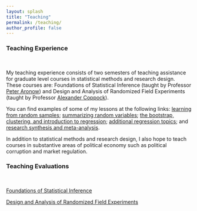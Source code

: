 ```yaml
---
layout: splash
title: "Teaching"
permalink: /teaching/
author_profile: false
---
```


### Teaching Experience

<br>

My teaching experience consists of two semesters of teaching assistance for graduate level courses in statistical methods and research design. These courses are: Foundations of Statistical Inference (taught by Professor [Peter Aronow](https://peteraronow.github.io)) and Design and Analysis of Randomized Field Experiments (taught by Professor [Alexander Coppock](https://alexandercoppock.com)). 

You can find examples of some of my lessons at the following links: [learning from random samples](https://www.trevorincerti.com/teaching/random_samples.html); [summarizing random variables](https://www.trevorincerti.com/teaching/random_variables.html); [the bootstrap, clustering, and introduction to regression](https://www.trevorincerti.com/teaching/regression.html); [additional regression topics](https://www.trevorincerti.com/teaching/regression2.html); and [research synthesis and meta-analysis](https://www.trevorincerti.com/teaching/meta-analysis.html).

In addition to statistical methods and research design, I also hope to teach courses in substantive areas of political economy such as political corruption and market regulation.  

### Teaching Evaluations

<br>

[Foundations of Statistical Inference](http://www.trevorincerti.com/files/evaluation_500.pdf)

[Design and Analysis of Randomized Field Experiments](http://www.trevorincerti.com/files/evaluation_512.pdf)







